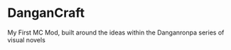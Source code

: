 # DanganCraft
My First MC Mod, built around the ideas within the Danganronpa series of visual novels
